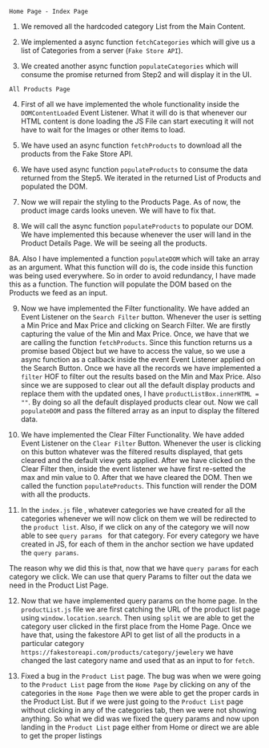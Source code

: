 `Home Page - Index Page`

1. We removed all the hardcoded category List from the Main Content.

2. We implemented a async function `fetchCategories` which will give us a list of Categories from a server (`Fake Store API`).

3. We created another async function `populateCategories` which will consume the promise returned from Step2 and will display it in the UI.

`All Products Page`

4. First of all we have implemented the whole functionality inside the `DOMContentLoaded` Event Listener. What it will do is that whenever our HTML content is done loading the JS File can start executing it will not have to wait for the Images or other items to load.

5. We have used an async function `fetchProducts` to download all the products from the Fake Store API.

6. We have used async function `populateProducts` to consume the data returned from the Step5. We iterated in the returned List of Products and populated the DOM.

7. Now we will repair the styling to the Products Page. As of now, the product image cards looks uneven. We will have to fix that.

8. We will call the async function `populateProducts` to populate our DOM. We have implemented this because whenever the user will land in the Product Details Page. We will be seeing all the products.

8A. Also I have implemented a function `populateDOM` which will take an array as an argument. What this function will do is, the code inside this function was being used everywhere. So in order to avoid redundancy, I have made this as a function. The function will populate the DOM based on the Products we feed as an input.

9. Now we have implemented the Filter functionality. We have added an Event Listener on the `Search Filter` button. Whenever the user is setting a Min Price and Max Price and clicking on Search Filter. We are firstly capturing the value of the Min and Max Price. Once, we have that we are calling the function `fetchProducts`. Since this function returns us a promise based Object but we have to access the value, so we use a async function as a callback inside the event Event Listener applied on the Search Button. Once we have all the records we have implemented a `filter` HOF to filter out the results based on the Min and Max Price. Also since we are supposed to clear out all the default display products and replace them with the updated ones, I have `productListBox.innerHTML = ""`. By doing so all the default displayed products clear out. Now we call `populateDOM` and pass the filtered array as an input to display the filtered data.

10. We have implemented the Clear Filter Functionality. We have added Event Listener on the `Clear Filter` Button. Whenever the user is clicking on this button whatever was the filtered results displayed, that gets cleared and the default view gets applied. After we have clicked on the Clear Filter then, inside the event listener we have first re-setted the max and min value to 0.
After that we have cleared the DOM. Then we called the function `populateProducts`. This function will render the DOM with all the products.

11. In the `index.js` file , whatever categories we have created for all the categories whenever we will now click on them we will be redirected to the `product list`. Also, if we click on any of the category we will now able to see `query params ` for that category. For every category we have created in JS, for each of them in the anchor section we have updated the `query params`.

The reason why we did this is that, now that we have `query params` for each category we click. We can use that query Params to filter out the data we need in the Product List Page.

12. Now that we have implemented query params on the home page.
In the `productList.js` file we are first catching the URL of the product list page using `window.location.search`. Then using `split` we are able to get the category user clicked in the first place from the Home Page. Once we have that, using the fakestore API to get list of all the products in a particular category `https://fakestoreapi.com/products/category/jewelery` we have changed the last category name and used that as an input to for `fetch`.

13. Fixed a bug in the `Product List` page. The bug was when we were going to the `Product List` page from the `Home Page` by clicking on any of the categories in the `Home Page` then we were able to get the proper cards in the Product List. But if we were just going to the `Product List` page without clicking in any of the categories tab, then we were not showing anything. So what we did was we fixed the query params and now upon landing in the `Product List` page either from Home or direct we are able to get the proper listings